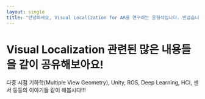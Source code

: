 ```yaml
---
layout: single
title: "안녕하세요, Visual Localization for AR을 연구하는 윤형석입니다. 반갑습니다."ㅣ
---
```


# Visual Localization 관련된 많은 내용들을 같이 공유해보아요!

다중 시점 기하학(Multiple View Geometry), Unity, ROS, Deep Learning, HCI, 센서 등등의 이야기들 같이 해봅시다!!!
